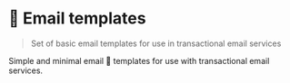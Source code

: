 # 📧 Email templates
> Set of basic email templates for use in transactional email services

Simple and minimal email 🎨 templates for use with transactional email services.
